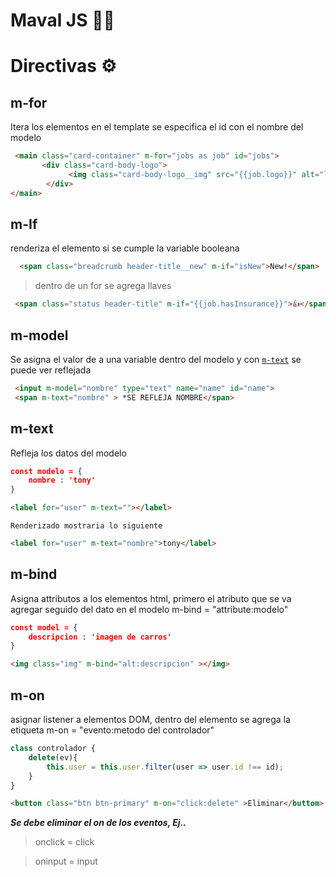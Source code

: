 # Maval JS 🤪🤪

Directivas ⚙ 
==========

m-for
--------
Itera los elementos en el template
se especifica  el id con el nombre del modelo
```html
 <main class="card-container" m-for="jobs as job" id="jobs">
       <div class="card-body-logo">
             <img class="card-body-logo__img" src="{{job.logo}}" alt="logo enterprise" />                    
        </div>
</main>
```

m-If
-------
renderiza el elemento si se cumple la variable booleana

```html
  <span class="breadcrumb header-title__new" m-if="isNew">New!</span>
```
>  dentro de un for se agrega llaves
```html
 <span class="status header-title" m-if="{{job.hasInsurance}}">👍</span>
```

m-model
----------
Se asigna el valor de a una variable dentro del modelo
y con [`m-text`](https://github.com/pandao/editor.md ) se puede ver reflejada 

```html
 <input m-model="nombre" type="text" name="name" id="name">
 <span m-text="nombre" > *SE REFLEJA NOMBRE</span>
```

m-text
-------
Refleja los datos del modelo
```json
const modelo = {
    nombre : 'tony'
}
```

```html
<label for="user" m-text=""></label>
```
`Renderizado mostraria lo siguiente`
```html
<label for="user" m-text="nombre">tony</label>
```

m-bind
-----------
Asigna attributos  a los elementos html, primero el atributo que se va agregar seguido del dato en el modelo 
m-bind = "attribute:modelo" 

```json
const model = {
    descripcion : 'imagen de carros'
}
```

```html
<img class="img" m-bind="alt:descripcion" ></img>
```

m-on
---------

asignar listener a elementos DOM, dentro del elemento se agrega la etiqueta 
m-on = "evento:metodo del controlador"

```javascript
class controlador {
    delete(ev){
        this.user = this.user.filter(user => user.id !== id);
    }
}
```

```html
<button class="btn btn-primary" m-on="click:delete" >Eliminar</buttom>
```
***Se debe eliminar el on de los eventos, Ej..***
> onclick = click

> oninput = input
